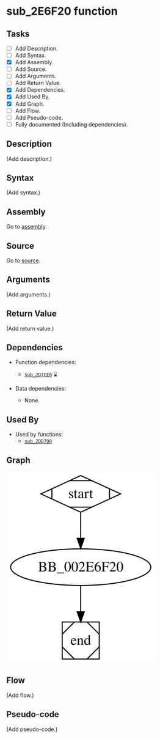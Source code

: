 # sub_2E6F20 function

## Tasks

- [ ] Add Description.
- [ ] Add Syntax.
- [X] Add Assembly.
- [ ] Add Source.
- [ ] Add Arguments.
- [ ] Add Return Value.
- [X] Add Dependencies.
- [X] Add Used By.
- [X] Add Graph.
- [ ] Add Flow.
- [ ] Add Pseudo-code.
- [ ] Fully documented (Including dependencies).

## Description

(Add description.)

## Syntax

(Add syntax.)

## Assembly

Go to [assembly](../asm/sub_2E6F20.asm).

## Source

Go to [source](../cc/sub_2E6F20.cc).

## Arguments

(Add arguments.)

## Return Value

(Add return value.)

## Dependencies

* Function dependencies:
  * [`sub_2D7CE0`](sub_2D7CE0.md) ⌛


* Data dependencies:
  * None.

## Used By

* Used by functions:
  * [`sub_2DD790`](sub_2DD790.md)

## Graph

![sub_2E6F20 Graph](../svg/sub_2E6F20.svg "sub_2E6F20 Graph")

## Flow

(Add flow.)

## Pseudo-code

(Add pseudo-code.)
